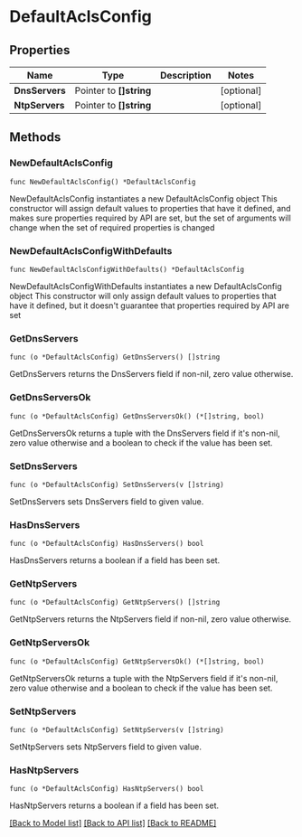 # DefaultAclsConfig

## Properties

Name | Type | Description | Notes
------------ | ------------- | ------------- | -------------
**DnsServers** | Pointer to **[]string** |  | [optional] 
**NtpServers** | Pointer to **[]string** |  | [optional] 

## Methods

### NewDefaultAclsConfig

`func NewDefaultAclsConfig() *DefaultAclsConfig`

NewDefaultAclsConfig instantiates a new DefaultAclsConfig object
This constructor will assign default values to properties that have it defined,
and makes sure properties required by API are set, but the set of arguments
will change when the set of required properties is changed

### NewDefaultAclsConfigWithDefaults

`func NewDefaultAclsConfigWithDefaults() *DefaultAclsConfig`

NewDefaultAclsConfigWithDefaults instantiates a new DefaultAclsConfig object
This constructor will only assign default values to properties that have it defined,
but it doesn't guarantee that properties required by API are set

### GetDnsServers

`func (o *DefaultAclsConfig) GetDnsServers() []string`

GetDnsServers returns the DnsServers field if non-nil, zero value otherwise.

### GetDnsServersOk

`func (o *DefaultAclsConfig) GetDnsServersOk() (*[]string, bool)`

GetDnsServersOk returns a tuple with the DnsServers field if it's non-nil, zero value otherwise
and a boolean to check if the value has been set.

### SetDnsServers

`func (o *DefaultAclsConfig) SetDnsServers(v []string)`

SetDnsServers sets DnsServers field to given value.

### HasDnsServers

`func (o *DefaultAclsConfig) HasDnsServers() bool`

HasDnsServers returns a boolean if a field has been set.

### GetNtpServers

`func (o *DefaultAclsConfig) GetNtpServers() []string`

GetNtpServers returns the NtpServers field if non-nil, zero value otherwise.

### GetNtpServersOk

`func (o *DefaultAclsConfig) GetNtpServersOk() (*[]string, bool)`

GetNtpServersOk returns a tuple with the NtpServers field if it's non-nil, zero value otherwise
and a boolean to check if the value has been set.

### SetNtpServers

`func (o *DefaultAclsConfig) SetNtpServers(v []string)`

SetNtpServers sets NtpServers field to given value.

### HasNtpServers

`func (o *DefaultAclsConfig) HasNtpServers() bool`

HasNtpServers returns a boolean if a field has been set.


[[Back to Model list]](../README.md#documentation-for-models) [[Back to API list]](../README.md#documentation-for-api-endpoints) [[Back to README]](../README.md)


